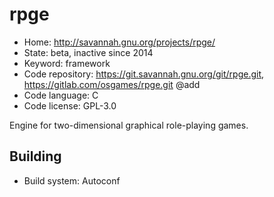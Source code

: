 # rpge

- Home: http://savannah.gnu.org/projects/rpge/
- State: beta, inactive since 2014
- Keyword: framework
- Code repository: https://git.savannah.gnu.org/git/rpge.git, https://gitlab.com/osgames/rpge.git @add
- Code language: C
- Code license: GPL-3.0

Engine for two-dimensional graphical role-playing games.

## Building

- Build system: Autoconf

